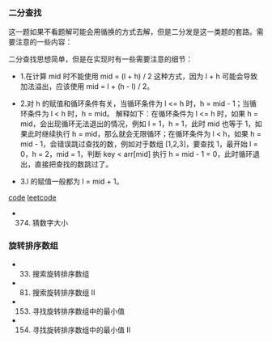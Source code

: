 ### 二分查找
这一题如果不看题解可能会用循换的方式去解，但是二分发是这一类题的套路。需要注意的一些内容：

二分查找思想简单，但是在实现时有一些需要注意的细节：

- 1.在计算 mid 时不能使用 mid = (l + h) / 2 这种方式，因为 l + h 可能会导致加法溢出，应该使用 mid = l + (h - l) / 2。

- 2.对 h 的赋值和循环条件有关，当循环条件为 l <= h 时，h = mid - 1；当循环条件为 l < h 时，h = mid。 解释如下：在循环条件为 l <= h 时，如果 h = mid，会出现循环无法退出的情况，例如 l = 1，h = 1，此时 mid 也等于 1，如果此时继续执行 h = mid，那么就会无限循环；在循环条件为 l < h，如果 h = mid - 1，会错误跳过查找的数，例如对于数组 [1,2,3]，要查找 1，最开始 l = 0，h = 2，mid = 1，判断 key < arr[mid] 执行 h = mid - 1 = 0，此时循环退出，直接把查找的数跳过了。

- 3.l 的赋值一般都为 l = mid + 1。

[code](src/addTwoNumbers/sqrt.go)
[leetcode](https://leetcode.com/problems/sqrtx/description/)

- 374. 猜数字大小

### 旋转排序数组
- 33. 搜索旋转排序数组
- 81. 搜索旋转排序数组 II
- 153. 寻找旋转排序数组中的最小值
- 154. 寻找旋转排序数组中的最小值 II

